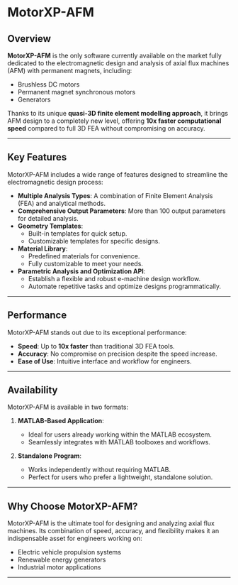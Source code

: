 # MotorXP-AFM

## Overview

**MotorXP-AFM** is the only software currently available on the market fully dedicated to the electromagnetic design and analysis of axial flux machines (AFM) with permanent magnets, including:

- Brushless DC motors
- Permanent magnet synchronous motors
- Generators

Thanks to its unique **quasi-3D finite element modelling approach**, it brings AFM design to a completely new level, offering **10x faster computational speed** compared to full 3D FEA without compromising on accuracy.

---

## Key Features

MotorXP-AFM includes a wide range of features designed to streamline the electromagnetic design process:

- **Multiple Analysis Types**: A combination of Finite Element Analysis (FEA) and analytical methods.
- **Comprehensive Output Parameters**: More than 100 output parameters for detailed analysis.
- **Geometry Templates**:
    - Built-in templates for quick setup.
    - Customizable templates for specific designs.
- **Material Library**:
    - Predefined materials for convenience.
    - Fully customizable to meet your needs.
- **Parametric Analysis and Optimization API**:
    - Establish a flexible and robust e-machine design workflow.
    - Automate repetitive tasks and optimize designs programmatically.

---

## Performance

MotorXP-AFM stands out due to its exceptional performance:

- **Speed**: Up to **10x faster** than traditional 3D FEA tools.
- **Accuracy**: No compromise on precision despite the speed increase.
- **Ease of Use**: Intuitive interface and workflow for engineers.

---

## Availability

MotorXP-AFM is available in two formats:

1. **MATLAB-Based Application**:
    - Ideal for users already working within the MATLAB ecosystem.
    - Seamlessly integrates with MATLAB toolboxes and workflows.

2. **Standalone Program**:
    - Works independently without requiring MATLAB.
    - Perfect for users who prefer a lightweight, standalone solution.

---

## Why Choose MotorXP-AFM?

MotorXP-AFM is the ultimate tool for designing and analyzing axial flux machines. Its combination of speed, accuracy, and flexibility makes it an indispensable asset for engineers working on:

- Electric vehicle propulsion systems
- Renewable energy generators
- Industrial motor applications

---
